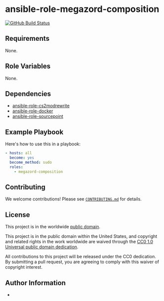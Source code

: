# ansible-role-megazord-composition #

[![GitHub Build Status](https://github.com/cisagov/ansible-role-megazord-composition/workflows/build/badge.svg)](https://github.com/cisagov/ansible-role-megazord-composition/actions)

## Requirements ##

None.

## Role Variables ##

None.

## Dependencies ##

- [ansible-role-cs2modrewrite](https://github.com/cisagov/ansible-role-cs2modrewrite)
- [ansible-role-docker](https://github.com/cisagov/ansible-role-docker)
- [ansible-role-sourcepoint](https://github.com/cisagov/ansible-role-sourcepoint)

## Example Playbook ##

Here's how to use this in a playbook:

```yaml
- hosts: all
  become: yes
  become_method: sudo
  roles:
    - megazord-composition
```

## Contributing ##

We welcome contributions!  Please see [`CONTRIBUTING.md`](CONTRIBUTING.md) for
details.

## License ##

This project is in the worldwide [public domain](LICENSE).

This project is in the public domain within the United States, and
copyright and related rights in the work worldwide are waived through
the [CC0 1.0 Universal public domain
dedication](https://creativecommons.org/publicdomain/zero/1.0/).

All contributions to this project will be released under the CC0
dedication. By submitting a pull request, you are agreeing to comply
with this waiver of copyright interest.

## Author Information ##

-
